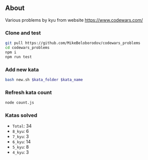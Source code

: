 ## About

Various problems by kyu from website https://www.codewars.com/

### Clone and test

```sh
git pull https://github.com/MikeBeloborodov/codewars_problems
cd codewars_problems
npm i
npm run test
```

### Add new kata
```sh
bash new.sh $kata_folder $kata_name
```

### Refresh kata count
```sh
node count.js
```

### Katas solved
- ```Total```: 34
- ```8_kyu```: 6
- ```7_kyu```: 3
- ```6_kyu```: 14
- ```5_kyu```: 8
- ```4_kyu```: 3
